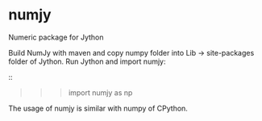 # numjy
Numeric package for Jython

Build NumJy with maven and copy numpy folder into Lib -> site-packages folder of Jython. Run Jython and import numjy:

::

>>> import numjy as np

The usage of numjy is similar with numpy of CPython.

